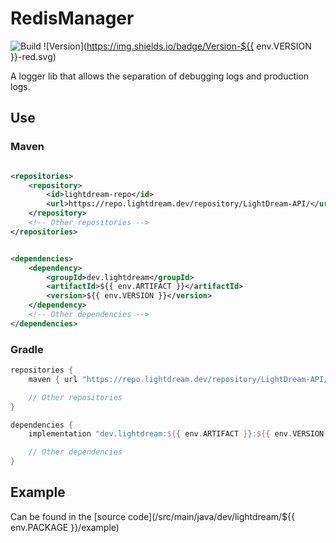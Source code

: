 # RedisManager

![Build](../../actions/workflows/build.yml/badge.svg)
![Version](https://img.shields.io/badge/Version-${{ env.VERSION }}-red.svg)

A logger lib that allows the separation of debugging logs and production logs.

## Use

### Maven

```xml

<repositories>
    <repository>
        <id>lightdream-repo</id>
        <url>https://repo.lightdream.dev/repository/LightDream-API/</url>
    </repository>
    <!-- Other repositories -->
</repositories>
```

```xml

<dependencies>
    <dependency>
        <groupId>dev.lightdream</groupId>
        <artifactId>${{ env.ARTIFACT }}</artifactId>
        <version>${{ env.VERSION }}</version>
    </dependency>
    <!-- Other dependencies -->
</dependencies>
```

### Gradle

```groovy
repositories {
    maven { url "https://repo.lightdream.dev/repository/LightDream-API/" }

    // Other repositories
}

dependencies {
    implementation "dev.lightdream:${{ env.ARTIFACT }}:${{ env.VERSION }}"

    // Other dependencies
}
```

## Example

Can be found in the [source code](/src/main/java/dev/lightdream/${{ env.PACKAGE }}/example)
